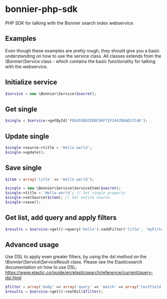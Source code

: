 # bonnier-php-sdk
PHP SDK for talking with the Bonnier search index webservice.

Examples
------------

Even though these examples are pretty rough, they should give you a basic understanding on how to use the service class. All classes extends from the \Bonnier\Service class - which contains the basic functionality for talking with the webservice.

Initialize service
-----
```php
$service = new \Bonnier\Service($secret);
```

Get single
-----
```php
$single = $service->getById('FDE455B92EEBC96F72F2447D6AD17C40');
```

Update single
-----
```php
$single->source->title = 'Hello world';
$single->update();
```

Save single
-----
```php
$item = array('title' => 'Hello world');

$single = new \Bonnier\Service\ServiceItem($secret);
$single->title = 'Hello world'; // Set single property
$single->setSource($item); // Set entire source
$single->save();
```

Get list, add query and apply filters
-----
```php
$results = $service->get()->query('hello')->addFilter('title', 'myFilter')->addFilter('content', 'secondFilter')->api();
```

Advanced usage
-----

Use DSL to apply even greater filters, by using the dsl method on the \Bonnier\Service\ServiceResult class. Please see the Elasticsearch documentation on how to use DSL:
https://www.elastic.co/guide/en/elasticsearch/reference/current/query-dsl.html

```php
$filter = array('body' => array('query' => 'match' => array('testField' => 'abc')));
$results = $service->get()->setDsl($filter);
```
